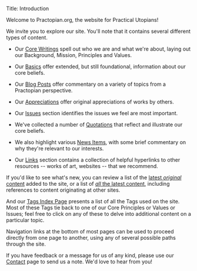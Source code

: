 Title: Introduction

Welcome to Practopian.org, the website for Practical Utopians!

We invite you to explore our site. You'll note that it contains several different types of content.

* Our [Core Writings](../core/index.html) spell out who we are and what we're about, laying out our Background, Mission, Principles and Values.

* Our [Basics](../basics/index.html) offer extended, but still foundational, information about our core beliefs. 

* Our [Blog Posts](../blog/index.html) offer commentary on a variety of topics from a Practopian perspective.

* Our [Appreciations](../appreciation/index.html) offer original appreciations of works by others. 

* Our [Issues](../issues/index.html) section identifies the issues we feel are most important.

* We've collected a number of [Quotations](../quotes/index.html) that reflect and illustrate our core beliefs.

* We also highlight various [News Items](../news/index.html), with some brief commentary on why they're relevant to our interests.

* Our [Links](../links/index.html) section contains a collection of helpful hyperlinks to other resources -- works of art, websites -- that we recommend.

If you'd like to see what's new, you can review a list of the [latest *original* content](../explore/latest-original-content.html) added to the site, or a list of [*all* the latest content](../explore/latest-content.html), including references to content originating at other sites.

And our [Tags Index Page](../tags/index.html) presents a list of all the Tags used on the site. Most of these Tags tie back to one of our Core Principles or Values or Issues; feel free to click on any of these to delve into additional content on a particular topic.

Navigation links at the bottom of most pages can be used to proceed directly from one page to another, using any of several possible paths through the site. 

If you have feedback or a message for us of any kind, please use our [Contact](contact.html) page to send us a note. We'd love to hear from you!
